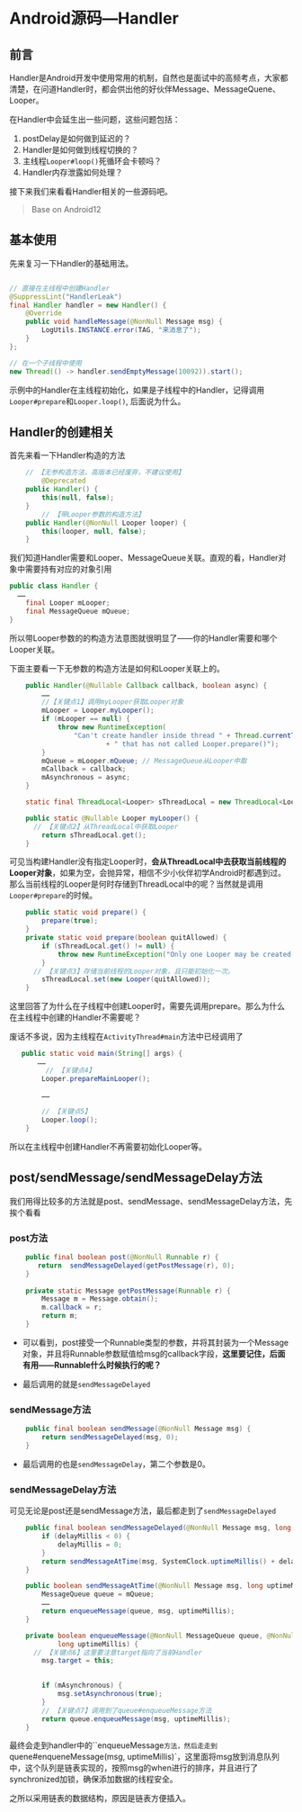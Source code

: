 # Android源码—Handler

## 前言

Handler是Android开发中使用常用的机制，自然也是面试中的高频考点，大家都清楚，在问道Handler时，都会供出他的好伙伴Message、MessageQuene、Looper。

在Handler中会延生出一些问题，这些问题包括：

1. postDelay是如何做到延迟的？
2. Handler是如何做到线程切换的？
3. 主线程`Looper#loop()`死循环会卡顿吗？
4. Handler内存泄露如何处理？

接下来我们来看看Handler相关的一些源码吧。

> Base on Android12

## 基本使用

先来复习一下Handler的基础用法。

```java

// 直接在主线程中创建Handler
@SuppressLint("HandlerLeak")
final Handler handler = new Handler() {
    @Override
    public void handleMessage(@NonNull Message msg) {
        LogUtils.INSTANCE.error(TAG, "来消息了");
    }
};

// 在一个子线程中使用
new Thread(() -> handler.sendEmptyMessage(10092)).start();
```

示例中的Handler在主线程初始化，如果是子线程中的Handler，记得调用`Looper#prepare`和`Looper.loop()`, 后面说为什么。

## Handler的创建相关

首先来看一下Handler构造的方法

```java
    // 【无参构造方法，高版本已经废弃，不建议使用】
		@Deprecated
    public Handler() {
        this(null, false);
    }
		// 【带Looper参数的构造方法】
    public Handler(@NonNull Looper looper) {
        this(looper, null, false);
    }
```

我们知道Handler需要和Looper、MessageQueue关联。直观的看，Handler对象中需要持有对应的对象引用

```java
public class Handler {
  ……
    final Looper mLooper;
    final MessageQueue mQueue;
}
```

所以带Looper参数的的构造方法意图就很明显了——你的Handler需要和哪个Looper关联。

下面主要看一下无参数的构造方法是如何和Looper关联上的。

```java
    public Handler(@Nullable Callback callback, boolean async) {
        ……
        //【关键点1】调用myLooper获取Looper对象
        mLooper = Looper.myLooper();
        if (mLooper == null) {
            throw new RuntimeException(
                "Can't create handler inside thread " + Thread.currentThread()
                        + " that has not called Looper.prepare()");
        }
        mQueue = mLooper.mQueue; // MessageQueue从Looper中取
        mCallback = callback;
        mAsynchronous = async;
    }

    static final ThreadLocal<Looper> sThreadLocal = new ThreadLocal<Looper>();

    public static @Nullable Looper myLooper() {
      // 【关键点2】从ThreadLocal中获取Looper
        return sThreadLocal.get();
    }
```

可见当构建Handler没有指定Looper时，**会从ThreadLocal中去获取当前线程的Looper对象**，如果为空，会抛异常，相信不少小伙伴初学Android时都遇到过。那么当前线程的Looper是何时存储到ThreadLocal中的呢？当然就是调用`Looper#prepare`的时候。

```java
    public static void prepare() {
        prepare(true);
    }
    private static void prepare(boolean quitAllowed) {
        if (sThreadLocal.get() != null) {
            throw new RuntimeException("Only one Looper may be created per thread");
        }
      // 【关键点3】存储当前线程的Looper对象，且只能初始化一次。
        sThreadLocal.set(new Looper(quitAllowed));
    }
```

这里回答了为什么在子线程中创建Looper时，需要先调用prepare。那么为什么在主线程中创建的Handler不需要呢？

废话不多说，因为主线程在`ActivityThread#main`方法中已经调用了

```java
   public static void main(String[] args) {
       ……
         // 【关键点4】
        Looper.prepareMainLooper();

        ……
        
        // 【关键点5】
        Looper.loop();
    }
```

所以在主线程中创建Handler不再需要初始化Looper等。

## post/sendMessage/sendMessageDelay方法

我们用得比较多的方法就是post、sendMessage、sendMessageDelay方法，先挨个看看

### post方法

```java
    public final boolean post(@NonNull Runnable r) {
       return  sendMessageDelayed(getPostMessage(r), 0);
    }
		
    private static Message getPostMessage(Runnable r) {
        Message m = Message.obtain();
        m.callback = r;
        return m;
    }
```

- 可以看到，post接受一个Runnable类型的参数，并将其封装为一个Message对象，并且将Runnable参数赋值给msg的callback字段，**这里要记住，后面有用——Runnable什么时候执行的呢？**

- 最后调用的就是`sendMessageDelayed`

### sendMessage方法

```java
    public final boolean sendMessage(@NonNull Message msg) {
        return sendMessageDelayed(msg, 0);
    }
```

- 最后调用的也是`sendMessageDelay`，第二个参数是0。

### sendMessageDelay方法

可见无论是post还是sendMessage方法，最后都走到了`sendMessageDelayed`

```java
    public final boolean sendMessageDelayed(@NonNull Message msg, long delayMillis) {
        if (delayMillis < 0) {
            delayMillis = 0;
        }
        return sendMessageAtTime(msg, SystemClock.uptimeMillis() + delayMillis);
    }

    public boolean sendMessageAtTime(@NonNull Message msg, long uptimeMillis) {
        MessageQueue queue = mQueue;
        ……
        return enqueueMessage(queue, msg, uptimeMillis);
    }

    private boolean enqueueMessage(@NonNull MessageQueue queue, @NonNull Message msg,
            long uptimeMillis) {
      // 【关键点6】这里要注意target指向了当前Handler
        msg.target = this;
        

        if (mAsynchronous) {
            msg.setAsynchronous(true);
        }
      	// 【关键点7】调用到了queue#enqueueMessage方法
        return queue.enqueueMessage(msg, uptimeMillis);
    }
```

最终会走到handler中的``enqueueMessage`方法，然后走走到`quene#enqueneMessage(msg, uptimeMillis)`，这里面将msg放到消息队列中，这个队列是链表实现的，按照msg的when进行的排序，并且进行了synchronized加锁，确保添加数据的线程安全。

之所以采用链表的数据结构，原因是链表方便插入。

